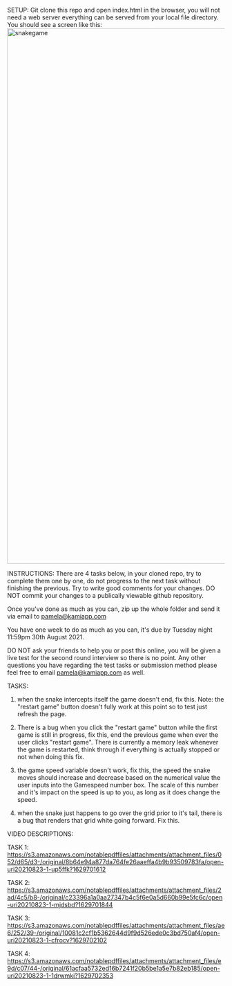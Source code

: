 SETUP:
Git clone this repo and open index.html in the browser, you will not need a web server everything can be served from your local file directory.
You should see a screen like this:
<img width="1238" alt="snakegame" src="https://user-images.githubusercontent.com/10645019/130399846-0c34eaa7-8f99-4bbd-924e-e57fb1ec6c78.png">

INSTRUCTIONS:
There are 4 tasks below, in your cloned repo, try to complete them one by one, do not progress to the next task without finishing the previous. Try to write good comments for your changes. DO NOT commit your changes to a publically viewable github repository.

Once you've done as much as you can, zip up the whole folder and send it via email to pamela@kamiapp.com

You have one week to do as much as you can, it's due by Tuesday night 11:59pm 30th August 2021.

DO NOT ask your friends to help you or post this online, you will be given a live test for the second round interview so there is no point.
Any other questions you have regarding the test tasks or submission method please feel free to email pamela@kamiapp.com as well.

TASKS:

1. when the snake intercepts itself the game doesn't end, fix this. Note: the "restart game" button doesn't fully work at this point so to test just refresh the page.

2. There is a bug when you click the "restart game" button while the first game is still in progress, fix this, end the previous game when ever the user clicks "restart game". There is currently a memory leak whenever the game is restarted, think through if everything is actually stopped or not when doing this fix.

3. the game speed variable doesn't work, fix this, the speed the snake moves should increase and decrease based on the numerical value the user inputs into the Gamespeed number box. The scale of this number and it's impact on the speed is up to you, as long as it does change the speed.

4. when the snake just happens to go over the grid prior to it's tail, there is a bug that renders that grid white going forward. Fix this.

VIDEO DESCRIPTIONS:

TASK 1:
https://s3.amazonaws.com/notablepdffiles/attachments/attachment_files/052/d65/d3-/original/8b64e94a877da764fe26aaeffa4b9b93509783fa/open-uri20210823-1-up5ffk?1629701612

TASK 2:
https://s3.amazonaws.com/notablepdffiles/attachments/attachment_files/2ad/4c5/b8-/original/c23396a1a0aa27347b4c5f6e0a5d660b99e5fc6c/open-uri20210823-1-mjdsbd?1629701844

TASK 3:
https://s3.amazonaws.com/notablepdffiles/attachments/attachment_files/ae6/252/39-/original/10081c2cf1b5362644d9f9d526ede0c3bd750af4/open-uri20210823-1-cfrocv?1629702102

TASK 4:
https://s3.amazonaws.com/notablepdffiles/attachments/attachment_files/e9d/c07/44-/original/61acfaa5732ed16b7241f20b5be1a5e7b82eb185/open-uri20210823-1-1drwmki?1629702353
